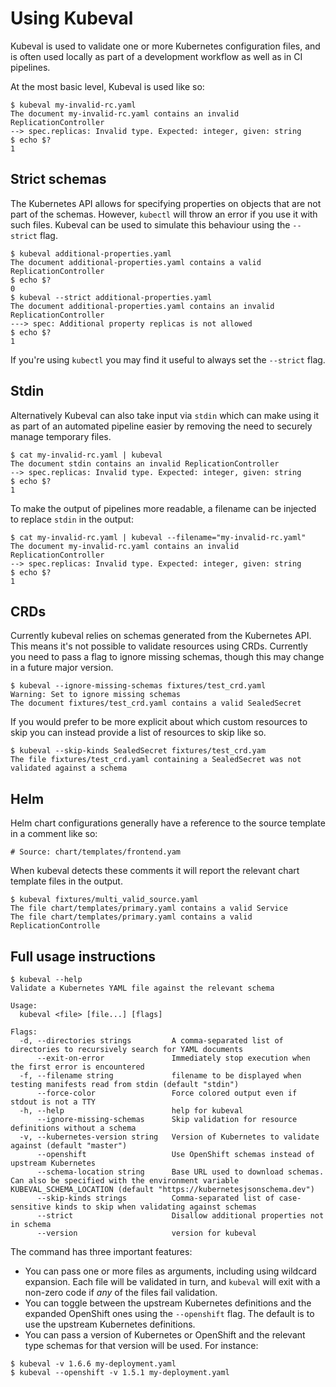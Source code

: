 # Using Kubeval

Kubeval is used to validate one or more Kubernetes configuration files, and
is often used locally as part of a development workflow as well as in CI pipelines.

At the most basic level, Kubeval is used like so:

```console
$ kubeval my-invalid-rc.yaml
The document my-invalid-rc.yaml contains an invalid ReplicationController
--> spec.replicas: Invalid type. Expected: integer, given: string
$ echo $?
1
```


## Strict schemas

The Kubernetes API allows for specifying properties on objects that are not part of the schemas.
However, `kubectl` will throw an error if you use it with such files. Kubeval can be
used to simulate this behaviour using the `--strict` flag.

```console
$ kubeval additional-properties.yaml
The document additional-properties.yaml contains a valid ReplicationController
$ echo $?
0
$ kubeval --strict additional-properties.yaml
The document additional-properties.yaml contains an invalid ReplicationController
---> spec: Additional property replicas is not allowed
$ echo $?
1
```

If you're using `kubectl` you may find it useful to always set the `--strict` flag.


## Stdin

Alternatively Kubeval can also take input via `stdin` which can make using
it as part of an automated pipeline easier by removing the need to securely
manage temporary files.

```
$ cat my-invalid-rc.yaml | kubeval
The document stdin contains an invalid ReplicationController
--> spec.replicas: Invalid type. Expected: integer, given: string
$ echo $?
1
```

To make the output of pipelines more readable, a filename can be injected
to replace `stdin` in the output:

```
$ cat my-invalid-rc.yaml | kubeval --filename="my-invalid-rc.yaml"
The document my-invalid-rc.yaml contains an invalid ReplicationController
--> spec.replicas: Invalid type. Expected: integer, given: string
$ echo $?
1
```


## CRDs

Currently kubeval relies on schemas generated from the Kubernetes API. This means it's not
possible to validate resources using CRDs. Currently you need to pass a flag to ignore
missing schemas, though this may change in a future major version.

```
$ kubeval --ignore-missing-schemas fixtures/test_crd.yaml
Warning: Set to ignore missing schemas
The document fixtures/test_crd.yaml contains a valid SealedSecret
```

If you would prefer to be more explicit about which custom resources to skip you can instead
provide a list of resources to skip like so.

```
$ kubeval --skip-kinds SealedSecret fixtures/test_crd.yam
The file fixtures/test_crd.yaml containing a SealedSecret was not validated against a schema
```


## Helm

Helm chart configurations generally have a reference to the source template in a comment
like so:

```
# Source: chart/templates/frontend.yam
```

When kubeval detects these comments it will report the relevant chart template files in
the output.

```
$ kubeval fixtures/multi_valid_source.yaml
The file chart/templates/primary.yaml contains a valid Service
The file chart/templates/primary.yaml contains a valid ReplicationControlle
```


## Full usage instructions

```
$ kubeval --help
Validate a Kubernetes YAML file against the relevant schema

Usage:
  kubeval <file> [file...] [flags]

Flags:
  -d, --directories strings         A comma-separated list of directories to recursively search for YAML documents
      --exit-on-error               Immediately stop execution when the first error is encountered
  -f, --filename string             filename to be displayed when testing manifests read from stdin (default "stdin")
      --force-color                 Force colored output even if stdout is not a TTY
  -h, --help                        help for kubeval
      --ignore-missing-schemas      Skip validation for resource definitions without a schema
  -v, --kubernetes-version string   Version of Kubernetes to validate against (default "master")
      --openshift                   Use OpenShift schemas instead of upstream Kubernetes
      --schema-location string      Base URL used to download schemas. Can also be specified with the environment variable KUBEVAL_SCHEMA_LOCATION (default "https://kubernetesjsonschema.dev")
      --skip-kinds strings          Comma-separated list of case-sensitive kinds to skip when validating against schemas
      --strict                      Disallow additional properties not in schema
      --version                     version for kubeval
```

The command has three important features:

* You can pass one or more files as arguments, including using wildcard
  expansion. Each file will be validated in turn, and `kubeval` will
  exit with a non-zero code if _any_ of the files fail validation.
* You can toggle between the upstream Kubernetes definitions and the
  expanded OpenShift ones using the `--openshift` flag. The default is
  to use the upstream Kubernetes definitions.
* You can pass a version of Kubernetes or OpenShift and the relevant
  type schemas for that version will be used. For instance:

```
$ kubeval -v 1.6.6 my-deployment.yaml
$ kubeval --openshift -v 1.5.1 my-deployment.yaml
```
